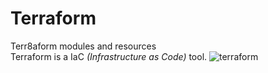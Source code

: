 # Terraform

Terr8aform modules and resources<br>
Terraform is a IaC _*(Infrastructure as Code)*_ tool.
![terraform](https://github.com/rnvdev/terraform/assets/123553646/2cee9daa-6a42-428d-9625-90f6e5645213)
